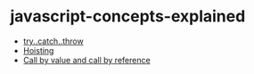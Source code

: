 # javascript-concepts-explained

- <a href="./try-catch-throw.md">try..catch..throw</a>
- <a href="./hoisting.md">Hoisting</a>
- <a href="./call-by-value-and-call-by-reference.md">Call by value and call by reference</a>

